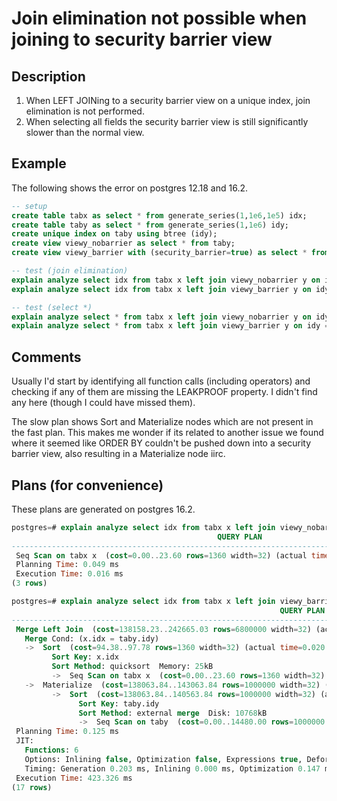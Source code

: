 # Join elimination not possible when joining to security barrier view

## Description

1. When LEFT JOINing to a security barrier view on a unique index, join elimination is not performed.
2. When selecting all fields the security barrier view is still significantly slower than the normal view.

## Example

The following shows the error on postgres 12.18 and 16.2.

```sql
-- setup
create table tabx as select * from generate_series(1,1e6,1e5) idx;
create table taby as select * from generate_series(1,1e6) idy;
create unique index on taby using btree (idy);
create view viewy_nobarrier as select * from taby;
create view viewy_barrier with (security_barrier=true) as select * from taby;

-- test (join elimination)
explain analyze select idx from tabx x left join viewy_nobarrier y on idy = idx; -- fast
explain analyze select idx from tabx x left join viewy_barrier y on idy = idx;   -- slow

-- test (select *)
explain analyze select * from tabx x left join viewy_nobarrier y on idy = idx; -- fast
explain analyze select * from tabx x left join viewy_barrier y on idy = idx;   -- slow
```

## Comments

Usually I'd start by identifying all function calls (including operators) and checking if any of them are missing the LEAKPROOF property.
I didn't find any here (though I could have missed them).

The slow plan shows Sort and Materialize nodes which are not present in the fast plan.
This makes me wonder if its related to another issue we found where it seemed like ORDER BY couldn't be pushed down into a security barrier view, also resulting in a Materialize node iirc.

## Plans (for convenience)

These plans are generated on postgres 16.2.

```sql
postgres=# explain analyze select idx from tabx x left join viewy_nobarrier y on idy = idx; -- fast
                                              QUERY PLAN
------------------------------------------------------------------------------------------------------
 Seq Scan on tabx x  (cost=0.00..23.60 rows=1360 width=32) (actual time=0.007..0.008 rows=10 loops=1)
 Planning Time: 0.049 ms
 Execution Time: 0.016 ms
(3 rows)

postgres=# explain analyze select idx from tabx x left join viewy_barrier y on idy = idx;   -- slow
                                                            QUERY PLAN
----------------------------------------------------------------------------------------------------------------------------------
 Merge Left Join  (cost=138158.23..242665.03 rows=6800000 width=32) (actual time=148.182..421.900 rows=10 loops=1)
   Merge Cond: (x.idx = taby.idy)
   ->  Sort  (cost=94.38..97.78 rows=1360 width=32) (actual time=0.020..0.023 rows=10 loops=1)
         Sort Key: x.idx
         Sort Method: quicksort  Memory: 25kB
         ->  Seq Scan on tabx x  (cost=0.00..23.60 rows=1360 width=32) (actual time=0.010..0.012 rows=10 loops=1)
   ->  Materialize  (cost=138063.84..143063.84 rows=1000000 width=32) (actual time=145.640..328.904 rows=900002 loops=1)
         ->  Sort  (cost=138063.84..140563.84 rows=1000000 width=32) (actual time=145.635..246.236 rows=900002 loops=1)
               Sort Key: taby.idy
               Sort Method: external merge  Disk: 10768kB
               ->  Seq Scan on taby  (cost=0.00..14480.00 rows=1000000 width=32) (actual time=0.025..50.121 rows=1000000 loops=1)
 Planning Time: 0.125 ms
 JIT:
   Functions: 6
   Options: Inlining false, Optimization false, Expressions true, Deforming true
   Timing: Generation 0.203 ms, Inlining 0.000 ms, Optimization 0.147 ms, Emission 2.364 ms, Total 2.714 ms
 Execution Time: 423.326 ms
(17 rows)
```

